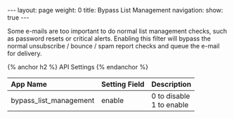 --- layout: page weight: 0 title: Bypass List Management navigation:
show: true ---

Some e-mails are too important to do normal list management checks, such
as password resets or critical alerts. Enabling this filter will bypass
the normal unsubscribe / bounce / spam report checks and queue the
e-mail for delivery.

{% anchor h2 %} API Settings {% endanchor %}

<table>
<thead>
<tr class="header">
<th align="left">App Name</th>
<th align="left">Setting Field</th>
<th align="left">Description</th>
</tr>
</thead>
<tbody>
<tr class="odd">
<td align="left">bypass_list_management</td>
<td align="left">enable</td>
<td align="left">0 to disable<br />1 to enable</td>
</tr>
</tbody>
</table>


